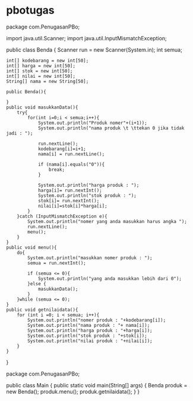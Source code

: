 # pbotugas
package com.PenugasanPBo;

import java.util.Scanner;
import java.util.InputMismatchException;

public class Benda {
    Scanner run = new Scanner(System.in);
    int semua;

    int[] kodebarang = new int[50];
    int[] harga = new int[50];
    int[] stok = new int[50];
    int[] nilai = new int[50];
    String[] nama = new String[50];

    public Benda(){

    }
    public void masukkanData(){
        try{
            for(int i=0;i < semua;i++){
                System.out.println("Produk nomer"+(i+1));
                System.out.println("nama produk \t \ttekan 0 jika tidak jadi : ");

                run.nextLine();
                kodebarang[i]=i+1;
                nama[i] = run.nextLine();

                if (nama[i].equals("0")){
                    break;
                }

                System.out.println("harga produk : ");
                harga[i]= run.nextInt();
                System.out.println("stok produk : ");
                stok[i]= run.nextInt();
                nilai[i]=stok[i]*harga[i];
            }
        }catch (InputMismatchException e){
            System.out.println("nomer yang anda masukkan harus angka ");
            run.nextLine();
            menu();
        }
    }
    public void menu(){
        do{
            System.out.println("masukkan nomer produk : ");
            semua = run.nextInt();

            if (semua <= 0){
                System.out.println("yang anda masukkan lebih dari 0");
            }else {
                masukkanData();
            }
        }while (semua <= 0);
    }
    public void getnilaidata(){
        for (int i =0; i < semua; i++){
            System.out.println("nomer produk : "+kodebarang[i]);
            System.out.println("nama produk : "+ nama[i]);
            System.out.println("harga produk : "+harga[i]);
            System.out.println("stok produk : "+stok[i]);
            System.out.println("nilai produk : "+nilai[i]);
        }
    }

}

package com.PenugasanPBo;

public class Main {
    public static void main(String[] args) {
        Benda produk = new Benda();
        produk.menu();
        produk.getnilaidata();
    }
}
